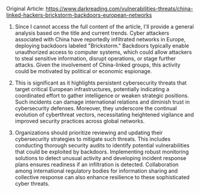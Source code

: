 Original Article: https://www.darkreading.com/vulnerabilities-threats/china-linked-hackers-brickstorm-backdoors-european-networks

1) Since I cannot access the full content of the article, I'll provide a general analysis based on the title and current trends. Cyber attackers associated with China have reportedly infiltrated networks in Europe, deploying backdoors labeled "Brickstorm." Backdoors typically enable unauthorized access to computer systems, which could allow attackers to steal sensitive information, disrupt operations, or stage further attacks. Given the involvement of China-linked groups, this activity could be motivated by political or economic espionage.

2) This is significant as it highlights persistent cybersecurity threats that target critical European infrastructures, potentially indicating a coordinated effort to gather intelligence or weaken strategic positions. Such incidents can damage international relations and diminish trust in cybersecurity defenses. Moreover, they underscore the continual evolution of cyberthreat vectors, necessitating heightened vigilance and improved security practices across global networks.

3) Organizations should prioritize reviewing and updating their cybersecurity strategies to mitigate such threats. This includes conducting thorough security audits to identify potential vulnerabilities that could be exploited by backdoors. Implementing robust monitoring solutions to detect unusual activity and developing incident response plans ensures readiness if an infiltration is detected. Collaboration among international regulatory bodies for information sharing and collective response can also enhance resilience to these sophisticated cyber threats.
